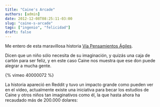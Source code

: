```yaml
---
title: "Caine's Arcade"
authors: [admin]
date: 2012-12-08T08:25:11-03:00
slug: "caine-s-arcade"
tags: ["ingenio", "felicidad"]
draft: false
---
```


Me entero de esta maravillosa historia [Vía Pensamientos Ágiles](http://brigomp.blogspot.com/2012/04/el-salon-recreativo-de-caine.html?utm_source=feedburner&utm_medium=feed&utm_campaign=Feed%3A+Pensamientosgiles+%28Pensamientos+%C3%A1giles%29).

Dicen que un niño sólo necesita de su imaginación, y quizás una caja de
cartón para ser feliz, y en este caso Caine nos muestra que ese don
puede alegrar a mucha gente.

{% vimeo 40000072 %}

La historia apareció en Reddit y tuvo un impacto grande como pueden ver
en el video, actualmente existe una iniciativa para becar los estudios
de Caine y otros niños tan imaginativos como él, la que hasta ahora ha
recaudado más de 200.000 dolares: [](http://cainesarcade.com/)
